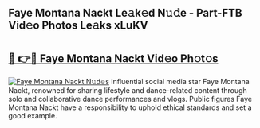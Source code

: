 ## Faye Montana Nackt Le𝚊k𝚎d N𝚞𝚍e - Part-FTB Vid𝚎o Photos Le𝚊ks xLuKV

# <h2><a href="http://fb0sz3.evod.top/?m=Faye+Montana+Nackt">🔗 👉🔴 Faye Montana Nackt Vid𝚎o Ph𝚘t𝚘s</a></h2>

[![Faye Montana Nackt N𝚞d𝚎s](https://i.imgur.com/8V9OHl7.gif)](http://fb0sz3.evod.top/?m=Faye+Montana+Nackt)
Influential social media star Faye Montana Nackt, renowned for sharing lifestyle and dance-related content through solo and collaborative dance performances and vlogs. Public figures Faye Montana Nackt have a responsibility to uphold ethical standards and set a good example. 
